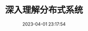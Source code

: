 ---
pageComponent:
  name: Catalogue
  data:
    key: 10.深入理解分布式系统
title: 深入理解分布式系统
date: 2023-04-01 23:17:54
permalink: /深入理解分布式系统/
sidebar: false
article: false
comment: false
editLink: false
---